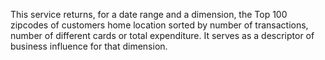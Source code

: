This service returns, for a date range and a dimension, the Top 100 zipcodes of customers home location sorted by number of transactions, number of different cards or total expenditure. It serves as a descriptor of business influence for that dimension.
